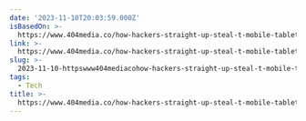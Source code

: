 ```yaml
---
date: '2023-11-10T20:03:59.000Z'
isBasedOn: >-
  https://www.404media.co/how-hackers-straight-up-steal-t-mobile-tablets-to-sim-swap/
link: >-
  https://www.404media.co/how-hackers-straight-up-steal-t-mobile-tablets-to-sim-swap/
slug: >-
  2023-11-10-httpswww404mediacohow-hackers-straight-up-steal-t-mobile-tablets-to-sim-swap
tags:
  - Tech
title: >-
  https://www.404media.co/how-hackers-straight-up-steal-t-mobile-tablets-to-sim-swap/
---
```


